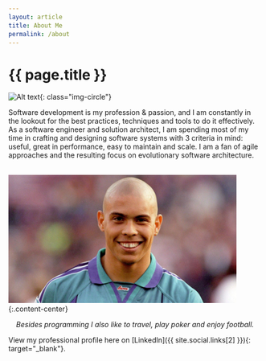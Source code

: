 ```yaml
---
layout: article
title: About Me
permalink: /about
---
```


# {{ page.title }}

![Alt text](https://secure.gravatar.com/avatar/1389fdbe9c193aa54035df274e8220f3){: class="img-circle"}

Software development is my profession & passion, and I am constantly in the lookout for the best practices, techniques and tools to do it effectively. As a software engineer and solution architect, I am spending most of my time in crafting and designing software systems with 3 criteria in mind: useful, great in performance, easy to maintain and scale. I am a fan of agile approaches and the resulting focus on evolutionary software architecture.  

<div class="row">
  <div class="col-xs-12 col-md-10 col-md-offset-1">
    <br/>
    <img class="img-thumbnail img-responsive img-center" src="/assets/img/ronaldo-lima.jpg" style="max-width:90%"/>
    <br/>
  </div>
</div>
{:.content-center}
<p style="text-align: center; font-style: italic;">Besides programming I also like to travel, play poker and enjoy football.</p>

View my professional profile here on [LinkedIn]({{ site.social.links[2] }}){: target="_blank"}.  
